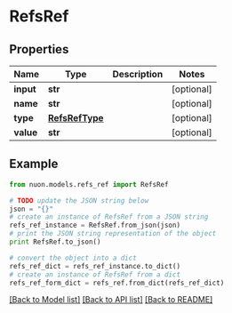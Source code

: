# RefsRef


## Properties

Name | Type | Description | Notes
------------ | ------------- | ------------- | -------------
**input** | **str** |  | [optional] 
**name** | **str** |  | [optional] 
**type** | [**RefsRefType**](RefsRefType.md) |  | [optional] 
**value** | **str** |  | [optional] 

## Example

```python
from nuon.models.refs_ref import RefsRef

# TODO update the JSON string below
json = "{}"
# create an instance of RefsRef from a JSON string
refs_ref_instance = RefsRef.from_json(json)
# print the JSON string representation of the object
print RefsRef.to_json()

# convert the object into a dict
refs_ref_dict = refs_ref_instance.to_dict()
# create an instance of RefsRef from a dict
refs_ref_form_dict = refs_ref.from_dict(refs_ref_dict)
```
[[Back to Model list]](../README.md#documentation-for-models) [[Back to API list]](../README.md#documentation-for-api-endpoints) [[Back to README]](../README.md)


